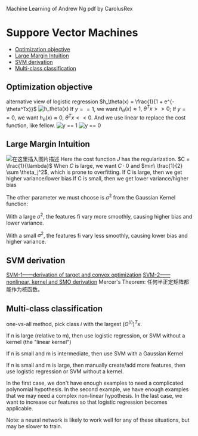Machine Learning of Andrew Ng
pdf by CarolusRex

# Suppore Vector Machines

<!-- code_chunk_output -->

- [Optimization objective](#optimization-objective)
- [Large Margin Intuition](#large-margin-intuition)
- [SVM derivation](#svm-derivation)
- [Multi-class classification](#multi-class-classification)

<!-- /code_chunk_output -->

## Optimization objective
alternative view of logistic regression
$h_\theta(x) = \frac{1}{1 + e^{-\theta^Tx}}$
![h_theta(x)](https://img-blog.csdnimg.cn/858beb66f40a4f80a836525eb3737a3f.png?x-oss-process=image/watermark,type_ZmFuZ3poZW5naGVpdGk,shadow_10,text_aHR0cHM6Ly9ibG9nLmNzZG4ubmV0L0Nhcm9sdXNSZXg=,size_16,color_FFFFFF,t_70)
 If $y == 1$, we want $h_\theta(x) \approx 1,\ \theta^Tx >> 0$;
 If $y == 0$, we want $h_\theta(x) \approx 0,\ \theta^Tx << 0$.
And we use linear to replace the cost function, like fellow.
![y == 1](https://img-blog.csdnimg.cn/be8eb5c923ee42fd81a05bab94fb08ea.png?x-oss-process=image/watermark,type_ZmFuZ3poZW5naGVpdGk,shadow_10,text_aHR0cHM6Ly9ibG9nLmNzZG4ubmV0L0Nhcm9sdXNSZXg=,size_16,color_FFFFFF,t_70)
![y == 0](https://img-blog.csdnimg.cn/65edaba4c45c487688bf1872ba8771b1.png?x-oss-process=image/watermark,type_ZmFuZ3poZW5naGVpdGk,shadow_10,text_aHR0cHM6Ly9ibG9nLmNzZG4ubmV0L0Nhcm9sdXNSZXg=,size_16,color_FFFFFF,t_70)

## Large Margin Intuition
![在这里插入图片描述](https://img-blog.csdnimg.cn/7049ab4496234f3a94ce0313f7d2db58.png?x-oss-process=image/watermark,type_ZmFuZ3poZW5naGVpdGk,shadow_10,text_aHR0cHM6Ly9ibG9nLmNzZG4ubmV0L0Nhcm9sdXNSZXg=,size_16,color_FFFFFF,t_70)
Here the cost function $J$ has the regularization.
$C = \frac{1}{\lambda}$
When $C$ is large, we want $C \cdot 0$ and $min\ \frac{1}{2} \sum \theta_j^2$, which is prone to overfitting.
If C is large, then we get higher variance/lower bias
If C is small, then we get lower variance/higher bias

The other parameter we must choose is $\sigma^2$   from the Gaussian Kernel function:

With a large $\sigma^2$, the features fi vary more smoothly, causing higher bias and lower variance.

With a small $\sigma^2$, the features fi vary less smoothly, causing lower bias and higher variance.
## SVM derivation
[SVM-1——derivation of target and convex optimization](https://blog.csdn.net/CarolusRex/article/details/119143710)
[SVM-2——nonlinear, kernel and SMO derivation](https://editor.csdn.net/md/?articleId=119150403)
Mercer's Theorem: 任何半正定矩阵都能作为核函数。

## Multi-class classification
one-vs-all method, pick class $i$ with the largest $(\Theta^{(i)})^Tx$.

If n is large (relative to m), then use logistic regression, or SVM without a kernel (the "linear kernel")

If n is small and m is intermediate, then use SVM with a Gaussian Kernel

If n is small and m is large, then manually create/add more features, then use logistic regression or SVM without a kernel.

In the first case, we don't have enough examples to need a complicated polynomial hypothesis. In the second example, we have enough examples that we may need a complex non-linear hypothesis. In the last case, we want to increase our features so that logistic regression becomes applicable.

Note: a neural network is likely to work well for any of these situations, but may be slower to train.